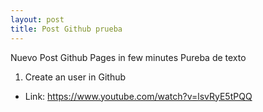 ```yaml
---
layout: post
title: Post Github prueba
---
```

Nuevo Post Github Pages in few minutes
Pureba de texto

1. Create an user in Github

- Link: https://www.youtube.com/watch?v=lsvRyE5tPQQ
